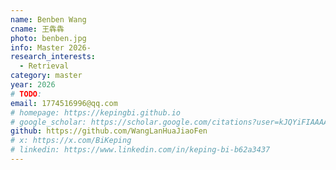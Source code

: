 ```yaml
---
name: Benben Wang
cname: 王犇犇
photo: benben.jpg
info: Master 2026-
research_interests:
  - Retrieval
category: master
year: 2026
# TODO:
email: 1774516996@qq.com
# homepage: https://kepingbi.github.io
# google_scholar: https://scholar.google.com/citations?user=kJQYiFIAAAAJ
github: https://github.com/WangLanHuaJiaoFen
# x: https://x.com/BiKeping
# linkedin: https://www.linkedin.com/in/keping-bi-b62a3437
---
```

